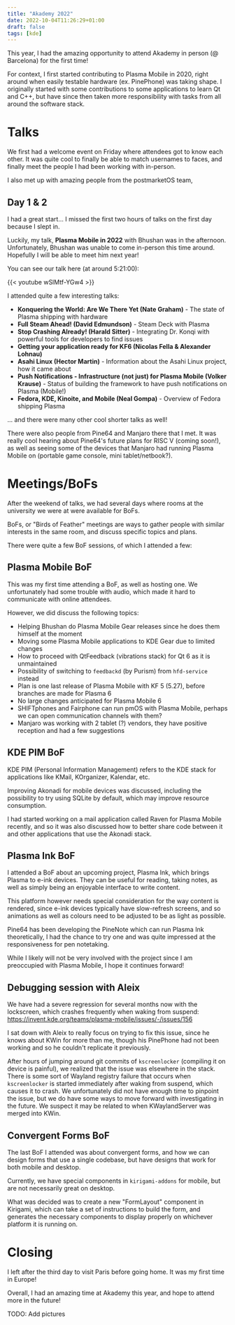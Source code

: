 ```yaml
---
title: "Akademy 2022"
date: 2022-10-04T11:26:29+01:00
draft: false
tags: [kde]
---
```


This year, I had the amazing opportunity to attend Akademy in person (@ Barcelona) for the first time!

For context, I first started contributing to Plasma Mobile in 2020, right around when easily testable hardware (ex. PinePhone) was taking shape. I originally started with some contributions to some applications to learn Qt and C++, but have since then taken more responsibility with tasks from all around the software stack.

# Talks

We first had a welcome event on Friday where attendees got to know each other. It was quite cool to finally be able to match usernames to faces, and finally meet the people I had been working with in-person. 

I also met up with amazing people from the postmarketOS team, 

## Day 1 & 2

I had a great start... I missed the first two hours of talks on the first day because I slept in.

Luckily, my talk, **Plasma Mobile in 2022** with Bhushan was in the afternoon. Unfortunately, Bhushan was unable to come in-person this time around. Hopefully I will be able to meet him next year!

You can see our talk here (at around 5:21:00):

{{< youtube wSlMtf-YGw4 >}}

I attended quite a few interesting talks:

* **Konquering the World: Are We There Yet (Nate Graham)** - The state of Plasma shipping with hardware
* **Full Steam Ahead! (David Edmundson)** - Steam Deck with Plasma
* **Stop Crashing Already! (Harald Sitter)** - Integrating Dr. Konqi with powerful tools for developers to find issues
* **Getting your application ready for KF6 (Nicolas Fella & Alexander Lohnau)**
* **Asahi Linux (Hector Martin)** - Information about the Asahi Linux project, how it came about
* **Push Notifications - Infrastructure (not just) for Plasma Mobile (Volker Krause)** - Status of building the framework to have push notifications on Plasma (Mobile!)
* **Fedora, KDE, Kinoite, and Mobile (Neal Gompa)** - Overview of Fedora shipping Plasma 

... and there were many other cool shorter talks as well!

There were also people from Pine64 and Manjaro there that I met. It was really cool hearing about Pine64's future plans for RISC V (coming soon!), as well as seeing some of the devices that Manjaro had running Plasma Mobile on (portable game console, mini tablet/netbook?).

# Meetings/BoFs

After the weekend of talks, we had several days where rooms at the university we were at were available for BoFs.

BoFs, or "Birds of Feather" meetings are ways to gather people with similar interests in the same room, and discuss specific topics and plans.

There were quite a few BoF sessions, of which I attended a few:

## Plasma Mobile BoF

This was my first time attending a BoF, as well as hosting one. We unfortunately had some trouble with audio, which made it hard to communicate with online attendees.

However, we did discuss the following topics:

* Helping Bhushan do Plasma Mobile Gear releases since he does them himself at the moment
* Moving some Plasma Mobile applications to KDE Gear due to limited changes
* How to proceed with QtFeedback (vibrations stack) for Qt 6 as it is unmaintained
* Possibility of switching to `feedbackd` (by Purism) from `hfd-service` instead
* Plan is one last release of Plasma Mobile with KF 5 (5.27), before branches are made for Plasma 6
* No large changes anticipated for Plasma Mobile 6
* SHIFTphones and Fairphone can run pmOS with Plasma Mobile, perhaps we can open communication channels with them?
* Manjaro was working with 2 tablet (?) vendors, they have positive reception and had a few suggestions

## KDE PIM BoF

KDE PIM (Personal Information Management) refers to the KDE stack for applications like KMail, KOrganizer, Kalendar, etc.

Improving Akonadi for mobile devices was discussed, including the possibility to try using SQLite by default, which may improve resource consumption.

I had started working on a mail application called Raven for Plasma Mobile recently, and so it was also discussed how to better share code between it and other applications that use the Akonadi stack.

## Plasma Ink BoF

I attended a BoF about an upcoming project, Plasma Ink, which brings Plasma to e-ink devices. They can be useful for reading, taking notes, as well as simply being an enjoyable interface to write content.

This platform however needs special consideration for the way content is rendered, since e-ink devices typically have slow-refresh screens, and so animations as well as colours need to be adjusted to be as light as possible.

Pine64 has been developing the PineNote which can run Plasma Ink theoretically, I had the chance to try one and was quite impressed at the responsiveness for pen notetaking.

While I likely will not be very involved with the project since I am preoccupied with Plasma Mobile, I hope it continues forward!

## Debugging session with Aleix

We have had a severe regression for several months now with the lockscreen, which crashes frequently when waking from suspend: https://invent.kde.org/teams/plasma-mobile/issues/-/issues/156

I sat down with Aleix to really focus on trying to fix this issue, since he knows about KWin for more than me, though his PinePhone had not been working and so he couldn't replicate it previously.

After hours of jumping around git commits of `kscreenlocker` (compiling it on device is painful), we realized that the issue was elsewhere in the stack. There is some sort of Wayland registry failure that occurs when `kscreenlocker` is started immediately after waking from suspend, which causes it to crash. We unfortunately did not have enough time to pinpoint the issue, but we do have some ways to move forward with investigating in the future. We suspect it may be related to when KWaylandServer was merged into KWin.

## Convergent Forms BoF

The last BoF I attended was about convergent forms, and how we can design forms that use a single codebase, but have designs that work for both mobile and desktop.

Currently, we have special components in `kirigami-addons` for mobile, but are not necessarily great on desktop.

What was decided was to create a new "FormLayout" component in Kirigami, which can take a set of instructions to build the form, and generates the necessary components to display properly on whichever platform it is running on.

# Closing

I left after the third day to visit Paris before going home. It was my first time in Europe!

Overall, I had an amazing time at Akademy this year, and hope to attend more in the future!

TODO: Add pictures
